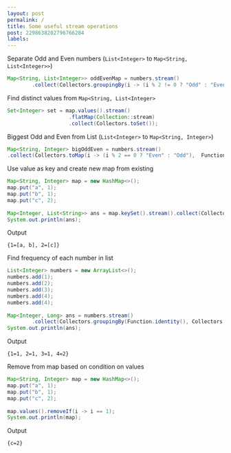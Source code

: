```yaml
---
layout: post
permalink: /
title: Some useful stream operations
post: 2298638202796766284
labels:
---
```

Separate Odd and Even numbers  (`List<Integer>` to `Map<String, List<Integer>>`)

```java
Map<String, List<Integer>> oddEvenMap = numbers.stream()  
        .collect(Collectors.groupingBy(i -> (i % 2 != 0 ? "Odd" : "Even")));
```

Find distinct values from `Map<String, List<Integer>`

```java
Set<Integer> set = map.values().stream()
					.flatMap(Collection::stream)
					.collect(Collectors.toSet());
```

Biggest Odd and Even from List (`List<Integer>` to `Map<String, Integer>`)

```java
Map<String, Integer> bigOddEven = numbers.stream()
.collect(Collectors.toMap(i -> (i % 2 == 0 ? "Even" : "Odd"),  Function.identity(), (i1 , i2) -> i1 > i2 ? i1 : i2));
```

Use value as key and create new map from existing

```java
Map<String, Integer> map = new HashMap<>();  
map.put("a", 1);  
map.put("b", 1);  
map.put("c", 2);  
  
Map<Integer, List<String>> ans = map.keySet().stream().collect(Collectors.groupingBy(map::get));  
System.out.println(ans);
```

Output
```shell
{1=[a, b], 2=[c]}
```

Find frequency of each number in list

```java
List<Integer> numbers = new ArrayList<>();  
numbers.add(1);  
numbers.add(2);  
numbers.add(3);  
numbers.add(4);  
numbers.add(4);  
  
Map<Integer, Long> ans = numbers.stream()  
        .collect(Collectors.groupingBy(Function.identity(), Collectors.counting()));  
System.out.println(ans);
```

Output
```shell
{1=1, 2=1, 3=1, 4=2}
```

Remove from map based on condition on values

```java
Map<String, Integer> map = new HashMap<>();  
map.put("a", 1);  
map.put("b", 1);  
map.put("c", 2);  
  
map.values().removeIf(i -> i == 1);  
System.out.println(map);
```

Output
```shell
{c=2}
```